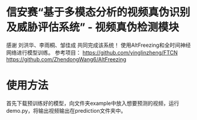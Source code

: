 # 信安赛“基于多模态分析的视频真伪识别及威胁评估系统” - 视频真伪检测模块
感谢 刘洪华、李雨桐、邹佳成 共同完成该系统！
使用AltFreezing和全时间神经网络进行模型训练。
参考项目：
https://github.com/yinglinzheng/FTCN
https://github.com/ZhendongWang6/AltFreezing

# 使用方法
首先下载预训练好的模型，向文件夹example中放入想要预测的视频，运行demo.py，将输出视频输出在prediction文件夹中。
